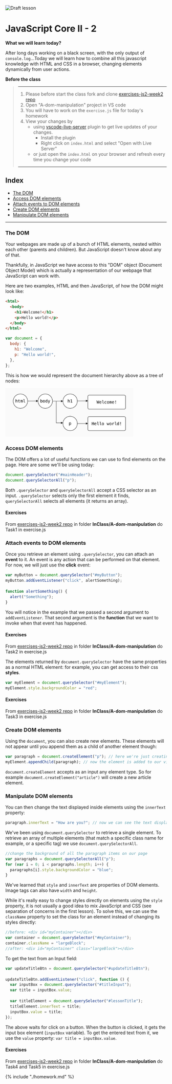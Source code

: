 ![Draft lesson](https://img.shields.io/badge/status-draft-darkred.svg)

# JavaScript Core II - 2

**What we will learn today?**

After long days working on a black screen, with the only output of `console.log`...Today we will learn how to combine all this javascript knowledge
with HTML and CSS in a browser, changing elements dynamically from user actions.

**Before the class**

> ---
> 1. Please before start the class fork and clone [exercises-js2-week2 repo](https://github.com/Migracode-Barcelona/exercises-js2-week2)
> 2. Open "A-dom-manipulation" project in VS code
> 3. You will have to work on the `exercise.js` file for today's homework
> 4. View your changes by
>    - using [vscode-live-server](https://github.com/ritwickdey/vscode-live-server) plugin to get live updates of your changes.
>      - Install the plugin
>      - Right click on `index.html` and select "Open with Live Server"
>    - or just open the `index.html` on your browser and refresh every time you change your code
> ---


## Index

  - [The DOM](#the-dom)
  - [Access DOM elements](#access-dom-elements)
  - [Attach events to DOM elements](#attach-events-to-dom-elements)
  - [Create DOM elements](#create-dom-elements)
  - [Manipulate DOM elements](#manipulate-dom-elements)

---

### The DOM

Your webpages are made up of a bunch of HTML elements, nested within each other (parents and children). But JavaScript doesn't know about any of that.

Thankfully, in JavaScript we have access to this "DOM" object (Document Object Model) which is actually a representation of our webpage that JavaScript can work with.

Here are two examples, HTML and then JavaScript, of how the DOM might look like:

```html
<html>
  <body>
    <h1>Welcome!</h1>
    <p>Hello world!</p>
  </body>
</html>
```

```js
var document = {
  body: {
    h1: "Welcome",
    p: "Hello world!",
  },
};
```

This is how we would represent the document hierarchy above as a tree of nodes:

<img src="tree.png" alt="tree-representation" width="400"/>

### Access DOM elements

The DOM offers a lot of useful functions we can use to find elements on the page. Here are some we'll be using today:

```js
document.querySelector("#mainHeader");
document.querySelectorAll("p");
```

Both `.querySelector` and `querySelectorAll` accept a CSS selector as an input.
`.querySelector` selects only the first element it finds, `querySelectorAll` selects all elements (it returns an array).

#### Exercises

From [exercises-js2-week2 repo](https://github.com/Migracode-Barcelona/exercises-js2-week2) in folder **InClass/A-dom-manipulation** do Task1 in exercise.js

### Attach events to DOM elements

Once you retrieve an element using `.querySelector`, you can attach an **event** to it. An event is any action that can be performed on that element. For now, we will just use the **click** event:

```js
var myButton = document.querySelector("#myButton");
myButton.addEventListener("click", alertSomething);

function alertSomething() {
  alert("Something");
}
```

You will notice in the example that we passed a second argument to `addEventListener`. That second argument is the **function** that we want to invoke when that event has happened.

#### Exercises

From [exercises-js2-week2 repo](https://github.com/Migracode-Barcelona/exercises-js2-week2) in folder **InClass/A-dom-manipulation** do Task2 in exercise.js

The elements returned by `document.querySelector` have the same properties as a normal HTML element: for example, you can get access to their css **styles**.

```js
var myElement = document.querySelector("#myElement");
myElement.style.backgroundColor = "red";
```

#### Exercises

From [exercises-js2-week2 repo](https://github.com/Migracode-Barcelona/exercises-js2-week2) in folder **InClass/A-dom-manipulation** do Task3 in exercise.js

### Create DOM elements

Using the `document`, you can also create new elements. These elements will not appear until you append them as a child of another element though:

```js
var paragraph = document.createElement("p"); // here we're just creating it, element is not visible yet
myElement.appendChild(paragraph); // now the element is added to our view, but it's empty
```

`document.createElement` accepts as an input any element type. So for example `document.createElement("article")` will create a new article element.

### Manipulate DOM elements

You can then change the text displayed inside elements using the `innerText` property:

```js
paragraph.innerText = "How are you?"; // now we can see the text displaying on the screen
```

We've been using `document.querySelector` to retrieve a single element.
To retrieve an array of multiple elements (that match a specific class name for example, or a specific tag) we use `document.querySelectorAll`.

```js
//change the background of all the paragraph items on our page
var paragraphs = document.querySelectorAll("p");
for (var i = 0; i < paragraphs.length; i++) {
  paragraphs[i].style.backgroundColor = "blue";
}
```

We've learned that `style` and `innerText` are properties of DOM elements. Image tags can also have `width` and `height`.

While it's really easy to change styles directly on elements using the `style` property, it is not usually a good idea to mix JavaScript and CSS (see separation of concerns in the first lesson). To solve this, we can use the `className` property to set the class for an element instead of changing its styles directly:

```js
//before: <div id="myContainer"></div>
var container = document.querySelector("#myContainer");
container.className = "largeBlock";
//after: <div id="myContainer" class="largeBlock"></div>
```

To get the text from an Input field:

```js
var updateTitleBtn = document.querySelector("#updateTitleBtn");

updateTitleBtn.addEventListener("click", function () {
  var inputBox = document.querySelector("#titleInput");
  var title = inputBox.value;

  var titleElement = document.querySelector("#lessonTitle");
  titleElement.innerText = title;
  inputBox.value = title;
});
```

The above waits for click on a button. When the button is clicked, it gets the input box element (`inputBox` variable).
To get the entered text from it, we use the `value` property: `var title = inputBox.value`.

#### Exercises

From [exercises-js2-week2 repo](https://github.com/Migracode-Barcelona/exercises-js2-week2) in folder **InClass/A-dom-manipulation** do Task4 and Task5 in exercise.js

{% include "./homework.md" %}

